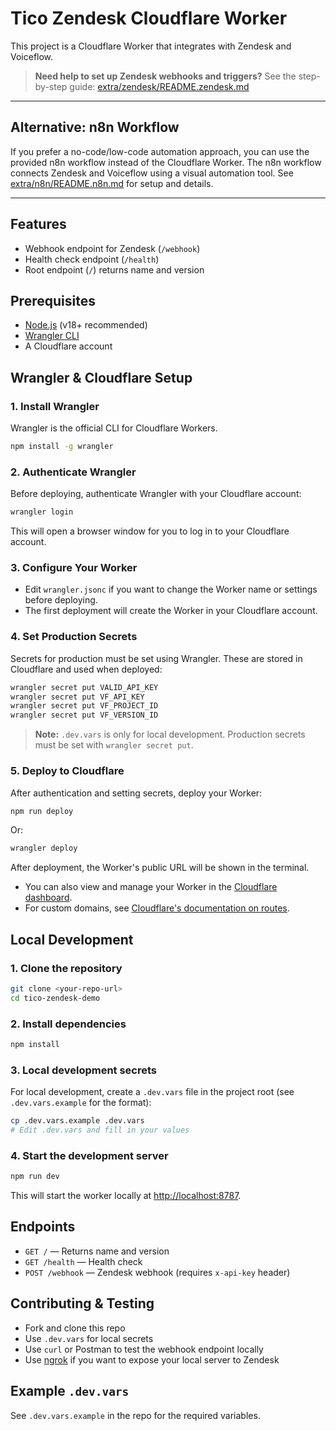 # Tico Zendesk Cloudflare Worker

This project is a Cloudflare Worker that integrates with Zendesk and Voiceflow.

> **Need help to set up Zendesk webhooks and triggers?** See the step-by-step guide: [extra/zendesk/README.zendesk.md](extra/zendesk/README.zendesk.md)

---

## Alternative: n8n Workflow
If you prefer a no-code/low-code automation approach, you can use the provided n8n workflow instead of the Cloudflare Worker. The n8n workflow connects Zendesk and Voiceflow using a visual automation tool. See [extra/n8n/README.n8n.md](extra/n8n/README.n8n.md) for setup and details.

---

## Features
- Webhook endpoint for Zendesk (`/webhook`)
- Health check endpoint (`/health`)
- Root endpoint (`/`) returns name and version

## Prerequisites
- [Node.js](https://nodejs.org/) (v18+ recommended)
- [Wrangler CLI](https://developers.cloudflare.com/workers/wrangler/get-started/)
- A Cloudflare account

## Wrangler & Cloudflare Setup

### 1. Install Wrangler
Wrangler is the official CLI for Cloudflare Workers.
```bash
npm install -g wrangler
```

### 2. Authenticate Wrangler
Before deploying, authenticate Wrangler with your Cloudflare account:
```bash
wrangler login
```
This will open a browser window for you to log in to your Cloudflare account.

### 3. Configure Your Worker
- Edit `wrangler.jsonc` if you want to change the Worker name or settings before deploying.
- The first deployment will create the Worker in your Cloudflare account.

### 4. Set Production Secrets
Secrets for production must be set using Wrangler. These are stored in Cloudflare and used when deployed:
```bash
wrangler secret put VALID_API_KEY
wrangler secret put VF_API_KEY
wrangler secret put VF_PROJECT_ID
wrangler secret put VF_VERSION_ID
```

> **Note:** `.dev.vars` is only for local development. Production secrets must be set with `wrangler secret put`.

### 5. Deploy to Cloudflare
After authentication and setting secrets, deploy your Worker:
```bash
npm run deploy
```
Or:
```bash
wrangler deploy
```
After deployment, the Worker's public URL will be shown in the terminal.

- You can also view and manage your Worker in the [Cloudflare dashboard](https://dash.cloudflare.com/).
- For custom domains, see [Cloudflare's documentation on routes](https://developers.cloudflare.com/workers/platform/routes/).

## Local Development

### 1. Clone the repository
```bash
git clone <your-repo-url>
cd tico-zendesk-demo
```

### 2. Install dependencies
```bash
npm install
```

### 3. Local development secrets
For local development, create a `.dev.vars` file in the project root (see `.dev.vars.example` for the format):
```bash
cp .dev.vars.example .dev.vars
# Edit .dev.vars and fill in your values
```

### 4. Start the development server
```bash
npm run dev
```
This will start the worker locally at [http://localhost:8787](http://localhost:8787).

## Endpoints
- `GET /` — Returns name and version
- `GET /health` — Health check
- `POST /webhook` — Zendesk webhook (requires `x-api-key` header)

## Contributing & Testing
- Fork and clone this repo
- Use `.dev.vars` for local secrets
- Use `curl` or Postman to test the webhook endpoint locally
- Use [ngrok](https://ngrok.com/) if you want to expose your local server to Zendesk

## Example `.dev.vars`
See `.dev.vars.example` in the repo for the required variables.



